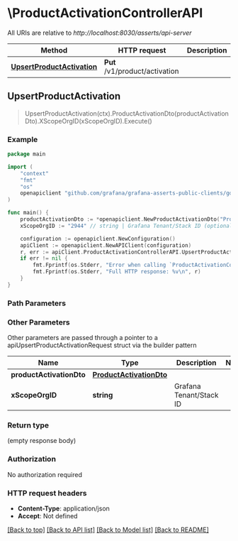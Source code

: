 # \ProductActivationControllerAPI

All URIs are relative to *http://localhost:8030/asserts/api-server*

Method | HTTP request | Description
------------- | ------------- | -------------
[**UpsertProductActivation**](ProductActivationControllerAPI.md#UpsertProductActivation) | **Put** /v1/product/activation | 



## UpsertProductActivation

> UpsertProductActivation(ctx).ProductActivationDto(productActivationDto).XScopeOrgID(xScopeOrgID).Execute()



### Example

```go
package main

import (
	"context"
	"fmt"
	"os"
	openapiclient "github.com/grafana/grafana-asserts-public-clients/go/gcom"
)

func main() {
	productActivationDto := *openapiclient.NewProductActivationDto("Product_example", false) // ProductActivationDto | 
	xScopeOrgID := "2944" // string | Grafana Tenant/Stack ID (optional)

	configuration := openapiclient.NewConfiguration()
	apiClient := openapiclient.NewAPIClient(configuration)
	r, err := apiClient.ProductActivationControllerAPI.UpsertProductActivation(context.Background()).ProductActivationDto(productActivationDto).XScopeOrgID(xScopeOrgID).Execute()
	if err != nil {
		fmt.Fprintf(os.Stderr, "Error when calling `ProductActivationControllerAPI.UpsertProductActivation``: %v\n", err)
		fmt.Fprintf(os.Stderr, "Full HTTP response: %v\n", r)
	}
}
```

### Path Parameters



### Other Parameters

Other parameters are passed through a pointer to a apiUpsertProductActivationRequest struct via the builder pattern


Name | Type | Description  | Notes
------------- | ------------- | ------------- | -------------
 **productActivationDto** | [**ProductActivationDto**](ProductActivationDto.md) |  | 
 **xScopeOrgID** | **string** | Grafana Tenant/Stack ID | 

### Return type

 (empty response body)

### Authorization

No authorization required

### HTTP request headers

- **Content-Type**: application/json
- **Accept**: Not defined

[[Back to top]](#) [[Back to API list]](../README.md#documentation-for-api-endpoints)
[[Back to Model list]](../README.md#documentation-for-models)
[[Back to README]](../README.md)


